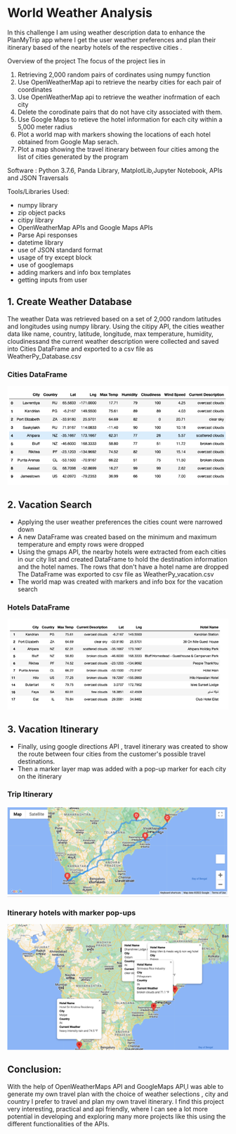 # World Weather Analysis

In this challenge I am using weather description data to enhance the PlanMyTrip app where I get the user weather preferences and plan their itinerary based of the nearby hotels of the respective cities .

Overview of the project
 The focus of the project lies in
 
 1. Retrieving 2,000 random pairs of cordinates using numpy function
 2. Use OpenWeatherMap api to retrieve the nearby cities for each pair of coordinates
 3. Use OpenWeatherMap api to retrieve the weather inofrmation of each city
 4. Delete the corodinate pairs that do not have city associated with them.
 5. Use Google Maps to retieve the hotel information for each city within a 5,000 meter radius
 6. Plot a world map with markers showing the locations of each hotel obtained from Google Map serach.
 7. Plot a map showing the travel itinerary between four cities among the list of cities generated by the program


Software :
Python 3.7.6, Panda Library, MatplotLib,Jupyter Notebook, APIs and JSON Traversals
 
 Tools/Libraries Used:
- numpy library
- zip object packs
- citipy library
- OpenWeatherMap APIs and Google Maps APIs 
- Parse Api responses
- datetime library
- use of JSON standard format
- usage of try except block
- use of googlemaps
- adding markers and info box templates
- getting inputs from user

## 1.  Create Weather Database
 The weather Data was retrieved based on a set of 2,000 random latitudes and longitudes using numpy library.
 Using the citipy API, the cities weather data like name, country, latitude, longitude, max temperature, humidity, cloudinessand the current weather description were collected and saved into Cities DataFrame and exported to a csv file as WeatherPy_Database.csv
 
 ### Cities DataFrame
  ![img](https://github.com/hsurisetti/World_Weather_Analysis_Challenge/blob/main/Weather_Database/City_DataFrame.png)
  
 ## 2. Vacation Search
- Applying the user weather preferences the cities count were narrowed down
- A new DataFrame was created based on the minimum and maximum temperature and empty rows were dropped
- Using the gmaps API, the nearby hotels were extracted from each cities in our city list and created DataFrame to hold the destination information and the hotel names. The rows that don't have a hotel name are dropped The DataFrame was exported to csv file as WeatherPy_vacation.csv
- The world map was created with markers and info box for the vacation search

### Hotels DataFrame
  ![img](https://github.com/hsurisetti/World_Weather_Analysis_Challenge/blob/main/Vacation_Search/Clean_Hotel_DataFrame.png)
  
## 3. Vacation Itinerary
- Finally, using google directions API , travel itinerary was created to show the route between four cities from the customer's possible travel destinations.
- Then a marker layer map was added with a pop-up marker for each city on the itinerary

### Trip Itinerary
![img](https://github.com/hsurisetti/World_Weather_Analysis_Challenge/blob/main/Vacation_Itinerary/Trip_itinerary.png)

### Itinerary hotels with marker pop-ups
![img](https://github.com/hsurisetti/World_Weather_Analysis_Challenge/blob/main/Vacation_Itinerary/ItineraryHotels_with_marker_popups.png)

## Conclusion:
  With the help of OpenWeatherMaps API and GoogleMaps API,I was able to generate my own travel plan with the choice of weather selections , city and country I prefer to travel and plan my own travel itinerary. I find this project very interesting, practical and api friendly, where I can see a lot more potential in developing and exploring many more projects like this using the different functionalities of the APIs.


  
  
 

    

